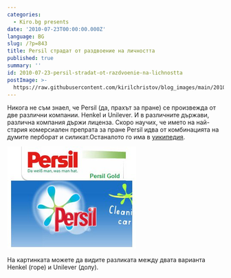 ```yaml
---
categories:
  - Kiro.bg presents
date: '2010-07-23T00:00:00.000Z'
language: BG
slug: /?p=843
title: Persil страдат от раздвоение на личността
published: true
summary: ''
id: 2010-07-23-persil-stradat-ot-razdvoenie-na-lichnostta
postImage: >-
  https://raw.githubusercontent.com/kirilchristov/blog_images/main/2010/07/persil.jpg
---
```


Никога не съм знаел, че Persil (да, прахът за пране) се произвежда от две различни компании. Henkel и Unilever. И в различните държави, различна компания държи лиценза. Скоро научих, че името на най-стария комерсиален препрата за пране Persil идва от комбинацията на думите перборат и силикат.Останалото го има в [уикипедия](http://en.wikipedia.org/wiki/Persil).

![](https://raw.githubusercontent.com/kirilchristov/blog_images/main/2010/07/persil.jpg)

 На картинката можете да видите разликата между двата варианта Henkel (горе) и Unilever (долу).
